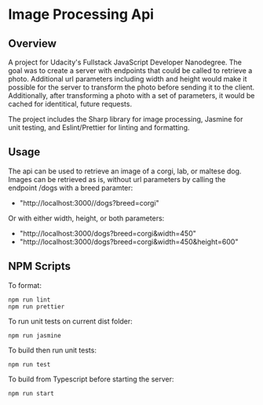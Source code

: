 # Image Processing Api


## Overview

A project for Udacity's Fullstack JavaScript Developer Nanodegree. The goal was to create a server with endpoints that could be called to retrieve a photo. Additional url parameters including width and height would make it possible for the server to transform the photo before sending it to the client. Additionally, after transforming a photo with a set of parameters, it would be cached for identitical, future requests.

The project includes the Sharp library for image processing, Jasmine for unit testing, and Eslint/Prettier for linting and formatting.


## Usage

The api can be used to retrieve an image of a corgi, lab, or maltese dog. Images can be retrieved as is, without url parameters by calling the endpoint /dogs with a breed paramter:

- "http://localhost:3000//dogs?breed=corgi"

Or with either width, height, or both parameters:

- "http://localhost:3000/dogs?breed=corgi&width=450"
- "http://localhost:3000/dogs?breed=corgi&width=450&height=600"


## NPM Scripts

To format:

```
npm run lint
npm run prettier
```

To run unit tests on current dist folder:

```
npm run jasmine
```

To build then run unit tests:

```
npm run test
```

To build from Typescript before starting the server:

```
npm run start
```
